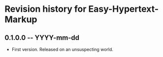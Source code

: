 # Revision history for Easy-Hypertext-Markup

## 0.1.0.0 -- YYYY-mm-dd

* First version. Released on an unsuspecting world.
